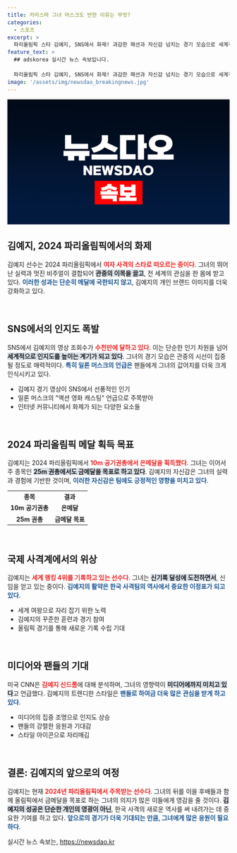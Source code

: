 ```yaml
---
title: 카리스마 그녀 머스크도 반한 이유는 무엇?
categories:
  - 스포츠
excerpt: >
  파리올림픽 스타 김예지, SNS에서 화제! 과감한 패션과 자신감 넘치는 경기 모습으로 세계적인 인기를 끌고 있으며, 25m 권총 종목에서 금메달 도전이 기대된다.
feature_text: >
  ## adskorea 실시간 뉴스 속보입니다.

  파리올림픽 스타 김예지, SNS에서 화제! 과감한 패션과 자신감 넘치는 경기 모습으로 세계적인 인기를 끌고 있으며, 25m 권총 종목에서 금메달 도전이 기대된다.
image: '/assets/img/newsdao_breakingnews.jpg'
---
```


<p><img src="/assets/img/newsdao_breakingnews.jpg" alt="adskorea 속보" /></p>

<h2 data-ke-size="size26">김예지, 2024 파리올림픽에서의 화제</h2>

<p>김예지 선수는 2024 파리올림픽에서 <b><span style="color: #ee2323;">여자 사격의 스타로 떠오르는 중이다</span></b>. 그녀의 뛰어난 실력과 멋진 비주얼이 결합되어 <b><span style="background-color: #21538527;">관중의 이목을 끌고</span></b>, 전 세계의 관심을 한 몸에 받고 있다. <b><span style="color: #1a5490;">이러한 성과는 단순히 메달에 국한되지 않고</span></b>, 김예지의 개인 브랜드 이미지를 더욱 강화하고 있다.</p>

<p data-ke-size="size16">&nbsp;</p>

<h2 data-ke-size="size26">SNS에서의 인지도 폭발</h2>

<p>SNS에서 김예지의 영상 조회수가 <b><span style="color: #ee2323;">수천만에 달하고 있다</span></b>. 이는 단순한 인기 차원을 넘어 <b><span style="background-color: #21538527;">세계적으로 인지도를 높이는 계기가 되고 있다</span></b>. 그녀의 경기 모습은 관중의 시선이 집중될 정도로 매력적이다. <b><span style="color: #1a5490;">특히 일론 머스크의 언급은</span></b> 팬들에게 그녀의 값어치를 더욱 크게 인식시키고 있다.</p>

<ul>
<li>김예지 경기 영상이 SNS에서 선풍적인 인기</li>
<li>일론 머스크의 "액션 영화 캐스팅" 언급으로 주목받아</li>
<li>인터넷 커뮤니티에서 화제가 되는 다양한 요소들</li>
</ul>

<p data-ke-size="size16">&nbsp;</p>

<h2 data-ke-size="size26">2024 파리올림픽 메달 획득 목표</h2>

<p>김예지는 2024 파리올림픽에서 <b><span style="color: #ee2323;">10m 공기권총에서 은메달을 획득했다</span></b>. 그녀는 이어서 주 종목인 <b><span style="background-color: #21538527;">25m 권총에서도 금메달을 목표로 하고 있다</span></b>. 김예지의 자신감은 그녀의 실력과 경험에 기반한 것이며, <b><span style="color: #1a5490;">이러한 자신감은 팀에도 긍정적인 영향을 미치고 있다</span></b>.</p>

<table>
<tr>
<td style="text-align: center; height: 17px;"><b>종목</b></td>
<td style="text-align: center; height: 17px;"><b>결과</b></td>
</tr>
<tr>
<td style="text-align: center; height: 17px;"><b>10m 공기권총</b></td>
<td style="text-align: center; height: 17px;"><b>은메달</b></td>
</tr>
<tr>
<td style="text-align: center; height: 17px;"><b>25m 권총</b></td>
<td style="text-align: center; height: 17px;"><b>금메달 목표</b></td>
</tr>
</table>

<p data-ke-size="size16">&nbsp;</p>

<h2 data-ke-size="size26">국제 사격계에서의 위상</h2>

<p>김예지는 <b><span style="color: #ee2323;">세계 랭킹 4위를 기록하고 있는 선수다</span></b>. 그녀는 <b><span style="background-color: #21538527;">신기록 달성에 도전하면서</span></b>, 신임을 얻고 있는 중이다. <b><span style="color: #1a5490;">김예지의 활약은 한국 사격팀의 역사에서 중요한 이정표가 되고 있다</span></b>.</p>

<ul>
<li>세계 여왕으로 자리 잡기 위한 노력</li>
<li>김예지의 꾸준한 훈련과 경기 참여</li>
<li>올림픽 경기를 통해 새로운 기록 수립 기대</li>
</ul>

<p data-ke-size="size16">&nbsp;</p>

<h2 data-ke-size="size26">미디어와 팬들의 기대</h2>

<p>미국 CNN은 <b><span style="color: #ee2323;">김예지 신드롬</span></b>에 대해 분석하며, 그녀의 영향력이 <b><span style="background-color: #21538527;">미디어에까지 미치고 있다</span></b>고 언급했다. 김예지의 트렌디한 스타일은 <b><span style="color: #1a5490;">팬들로 하여금 더욱 많은 관심을 받게 하고 있다</span></b>.</p>

<ul>
<li>미디어의 집중 조명으로 인지도 상승</li>
<li>팬들의 강렬한 응원과 기대감</li>
<li>스타일 아이콘으로 자리매김</li>
</ul>

<p data-ke-size="size16">&nbsp;</p>

<h2 data-ke-size="size26">결론: 김예지의 앞으로의 여정</h2>

<p>김예지는 현재 <b><span style="color: #ee2323;">2024년 파리올림픽에서 주목받는 선수다</span></b>. 그녀의 뒤를 이을 후배들과 함께 올림픽에서 금메달을 목표로 하는 그녀의 의지가 많은 이들에게 영감을 줄 것이다. <b><span style="background-color: #21538527;">김예지의 성공은 단순한 개인의 영광이 아닌</span></b>, 한국 사격의 새로운 역사를 써 내려가는 데 중요한 기여를 하고 있다. <b><span style="color: #1a5490;">앞으로의 경기가 더욱 기대되는 만큼, 그녀에게 많은 응원이 필요하다</span></b>.</p>
실시간 뉴스 속보는, <a href="https://newsdao.kr" rel="dofollow">https://newsdao.kr</a>


